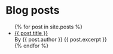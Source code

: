 # Blog posts

<ul>
  {% for post in site.posts %}
    <li>
      <a href="{{ post.url }}">{{ post.title }}</a>
      <br />
      By {{ post.author }}
      {{ post.excerpt }}
    </li>
  {% endfor %}
</ul>
